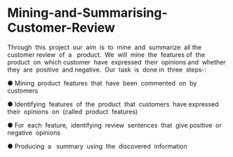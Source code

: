 # Mining-and-Summarising-Customer-Review

Through​ ​ this​ ​ project​ ​ our​ ​ aim​ ​ is​ ​ to​ ​ mine​ ​ and​ ​ summarize​ ​ all​ ​ the​ ​ customer
review​ ​ of​ ​ a ​ ​ product.​ ​ We​ ​ will​ ​ mine​ ​ the​ ​ features​ ​ of​ ​ the​ ​ product​ ​ on​ ​ which
customer​ ​ have​ ​ expressed​ ​ their​ ​ opinions​ ​ and​ ​ whether​ ​ they​ ​ are​ ​ positive​ ​ and
negative.​ ​ Our​ ​ task​ ​ is​ ​ done​ ​ in​ ​ three​ ​ steps-:

● Mining​ ​ product​ ​ features​ ​ that​ ​ have​ ​ been​ ​ commented​ ​ on​ ​ by​ ​ customers

● Identifying​ ​ features​ ​ of​ ​ the​ ​ product​ ​ that​ ​ customers​ ​ have​ ​ expressed
their​ ​ opinions​ ​ on​ ​ (called​ ​ product​ ​ features)

● For​ ​ each​ ​ feature,​ ​ identifying​ ​ review​ ​ sentences​ ​ that​ ​ give​ ​ positive​ ​ or
negative​ ​ opinions

● Producing​ ​ a ​ ​ summary​ ​ using​ ​ the​ ​ discovered​ ​ information
